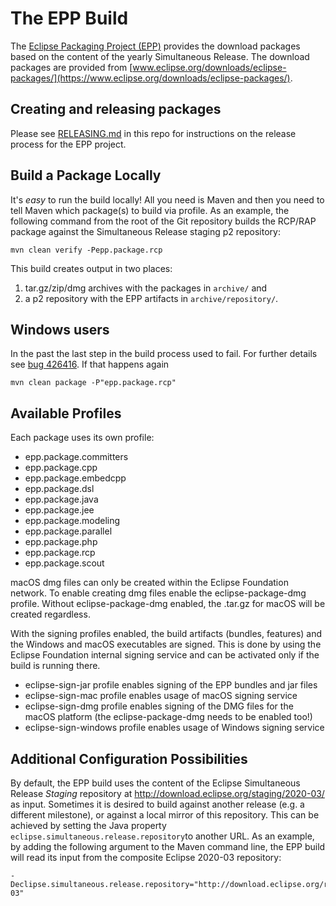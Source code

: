 The EPP Build
=============

The [Eclipse Packaging Project (EPP)](http://www.eclipse.org/epp/) provides 
the download packages based on the content of the yearly Simultaneous Release. 
The download packages are provided from 
[www.eclipse.org/downloads/eclipse-packages/](https://www.eclipse.org/downloads/eclipse-packages/).

Creating and releasing packages
-------------------------------

Please see [RELEASING.md](RELEASING.md) in this repo for instructions on the release process for the EPP project.

Build a Package Locally
-----------------------

It's *easy* to run the build locally! All you need is Maven and then you need 
to tell Maven which package(s) to build via profile. As an example, the following 
command from the root of the Git repository builds the RCP/RAP package against 
the Simultaneous Release staging p2 repository:

    mvn clean verify -Pepp.package.rcp

This build creates output in two places:

1. tar.gz/zip/dmg archives with the packages in `archive/` and
2. a p2 repository with the EPP artifacts in `archive/repository/`.

Windows users
------------- 

In the past the last step in the build process used to fail.
For further  details see [bug 426416](https://bugs.eclipse.org/bugs/show_bug.cgi?id=426416).
If that happens again

    mvn clean package -P"epp.package.rcp"

Available Profiles
------------------

Each package uses its own profile:

- epp.package.committers
- epp.package.cpp
- epp.package.embedcpp
- epp.package.dsl
- epp.package.java
- epp.package.jee
- epp.package.modeling
- epp.package.parallel
- epp.package.php
- epp.package.rcp
- epp.package.scout

macOS dmg files can only be created within the Eclipse Foundation network. To enable creating
dmg files enable the eclipse-package-dmg profile. Without eclipse-package-dmg enabled, the .tar.gz
for macOS will be created regardless.

With the signing profiles enabled, the build artifacts (bundles, features) and the
Windows and macOS executables are signed. This is done by using the Eclipse Foundation 
internal signing service and can be activated only if the build is running there.

- eclipse-sign-jar profile enables signing of the EPP bundles and jar files
- eclipse-sign-mac profile enables usage of macOS signing service
- eclipse-sign-dmg profile enables signing of the DMG files for the macOS platform (the eclipse-package-dmg needs to be enabled too!)
- eclipse-sign-windows profile enables usage of Windows signing service

Additional Configuration Possibilities
--------------------------------------

By default, the EPP build uses the content of the Eclipse Simultaneous Release *Staging*
repository at <http://download.eclipse.org/staging/2020-03/> as input. Sometimes it is
desired to build against another release (e.g. a different milestone), or against a local
mirror of this repository. This can be achieved by setting the Java property
`eclipse.simultaneous.release.repository`to another URL. As an example, by adding the
following argument to the Maven command line, the EPP build will read its input from the
composite Eclipse 2020-03 repository:

    -Declipse.simultaneous.release.repository="http://download.eclipse.org/releases/2020-03"
